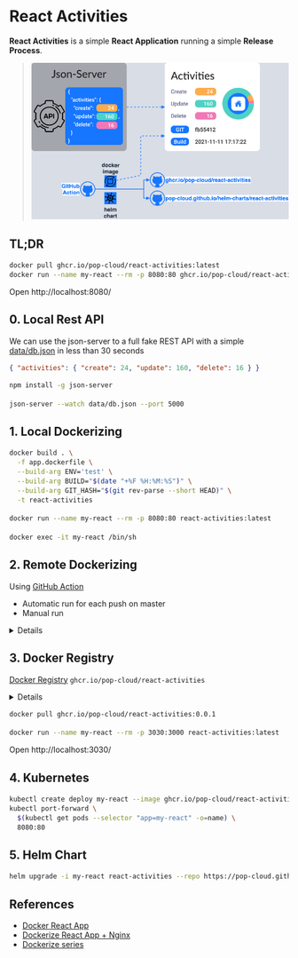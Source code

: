 # React Activities

**React Activities** is a simple **React Application** running a simple **Release Process**.
> ![image](doc/app-arch.png)

## TL;DR

```bash
docker pull ghcr.io/pop-cloud/react-activities:latest
docker run --name my-react --rm -p 8080:80 ghcr.io/pop-cloud/react-activities:latest
```

Open http://localhost:8080/

## 0. Local Rest API

We can use the json-server to a full fake REST API with a simple [data/db.json](data/db.json) in less than 30 seconds 

```json
{ "activities": { "create": 24, "update": 160, "delete": 16 } }
```

```bash
npm install -g json-server

json-server --watch data/db.json --port 5000
```

## 1. Local Dockerizing

```bash
docker build . \
  -f app.dockerfile \
  --build-arg ENV='test' \
  --build-arg BUILD="$(date "+%F %H:%M:%S")" \
  --build-arg GIT_HASH="$(git rev-parse --short HEAD)" \
  -t react-activities
  
docker run --name my-react --rm -p 8080:80 react-activities:latest

docker exec -it my-react /bin/sh
```

## 2. Remote Dockerizing
Using [GitHub Action](https://github.com/niehaitao/react-activities/actions)
- Automatic run for each push on master
- Manual run

<details>

> ![image](doc/ci-docker-githhub-action.png)

</details>

## 3. Docker Registry

[Docker Registry](https://github.com/orgs/pop-cloud/packages/container/package/react-activities) `ghcr.io/pop-cloud/react-activities`

<details>

> ![image](doc/ci-docker-registry.png)

</details>

```bash
docker pull ghcr.io/pop-cloud/react-activities:0.0.1

docker run --name my-react --rm -p 3030:3000 react-activities:latest
```
Open http://localhost:3030/

## 4. Kubernetes

```bash
kubectl create deploy my-react --image ghcr.io/pop-cloud/react-activities:latest
kubectl port-forward \
  $(kubectl get pods --selector "app=my-react" -o=name) \
  8080:80
```

## 5. Helm Chart

```bash
helm upgrade -i my-react react-activities --repo https://pop-cloud.github.io/helm-charts
```

## References

- [Docker React App](https://www.bogotobogo.com/DevOps/Docker/Docker-React-App.php)
- [Dockerize React App + Nginx](https://www.freecodecamp.org/news/how-to-implement-runtime-environment-variables-with-create-react-app-docker-and-nginx-7f9d42a91d70/)
- [Dockerize series](https://dev.to/karanpratapsingh/series/13483)
